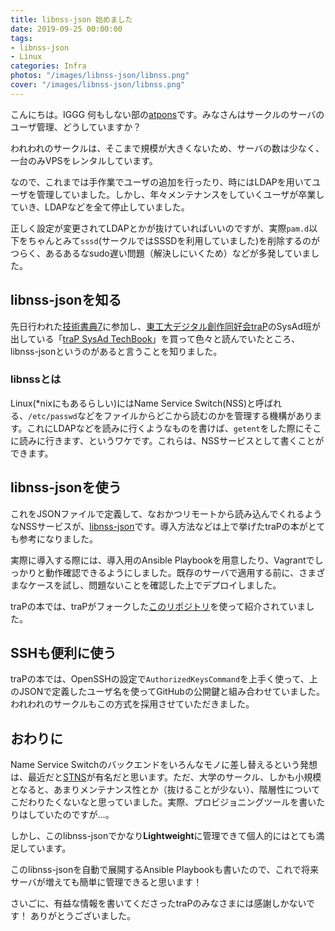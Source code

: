 ```yaml
---
title: libnss-json 始めました
date: 2019-09-25 00:00:00
tags:
- libnss-json
- Linux
categories: Infra
photos: "/images/libnss-json/libnss.png"
cover: "/images/libnss-json/libnss.png"
---
```


こんにちは。IGGG 何もしない部の[atpons](https://www.iggg.org/wiki/?atpons)です。みなさんはサークルのサーバのユーザ管理、どうしていますか？

われわれのサークルは、そこまで規模が大きくないため、サーバの数は少なく、一台のみVPSをレンタルしています。

なので、これまでは手作業でユーザの追加を行ったり、時にはLDAPを用いてユーザを管理していました。しかし、年々メンテナンスをしていくユーザが卒業していき、LDAPなどを全て停止していました。

正しく設定が変更されてLDAPとかが抜けていればいいのですが、実際`pam.d`以下をちゃんとみて`sssd`(サークルではSSSDを利用していました)を削除するのがつらく、あるあるなsudo遅い問題（解決しにいくため）などが多発していました。

## libnss-jsonを知る

先日行われた[技術書典7](https://techbookfest.org/)に参加し、[東工大デジタル創作同好会traP](https://trap.jp)のSysAd班が出している「[traP SysAd TechBook](https://techbookfest.org/event/tbf07/circle/5091367973814272)」を買って色々と読んでいたところ、libnss-jsonというのがあると言うことを知りました。

### libnssとは
Linux(\*nixにもあるらしい)にはName Service Switch(NSS)と呼ばれる、`/etc/passwd`などをファイルからどこから読むのかを管理する機構があります。これにLDAPなどを読みに行くようなものを書けば、`getent`をした際にそこに読みに行きます、というワケです。これらは、NSSサービスとして書くことができます。

## libnss-jsonを使う
これをJSONファイルで定義して、なおかつリモートから読み込んでくれるようなNSSサービスが、[libnss-json](https://github.com/Aklakan/libnss-json)です。導入方法などは上で挙げたtraPの本がとても参考になりました。

実際に導入する際には、導入用のAnsible Playbookを用意したり、Vagrantでしっかりと動作確認できるようにしました。既存のサーバで適用する前に、さまざまなケースを試し、問題ないことを確認した上でデプロイしました。

traPの本では、traPがフォークした[このリポジトリ](https://github.com/traPtitech/nss)を使って紹介されていました。

## SSHも便利に使う
traPの本では、OpenSSHの設定で`AuthorizedKeysCommand`を上手く使って、上のJSONで定義したユーザ名を使ってGitHubの公開鍵と組み合わせていました。われわれのサークルもこの方式を採用させていただきました。

## おわりに
Name Service Switchのバックエンドをいろんなモノに差し替えるという発想は、最近だと[STNS](https://stns.jp/)が有名だと思います。ただ、大学のサークル、しかも小規模となると、あまりメンテナンス性とか（抜けることが少ない）、階層性についてこだわりたくないなと思っていました。実際、プロビジョニングツールを書いたりはしていたのですが…。

しかし、このlibnss-jsonでかなり**Lightweight**に管理できて個人的にはとても満足しています。

このlibnss-jsonを自動で展開するAnsible Playbookも書いたので、これで将来サーバが増えても簡単に管理できると思います！

さいごに、有益な情報を書いてくださったtraPのみなさまには感謝しかないです！
ありがとうございました。